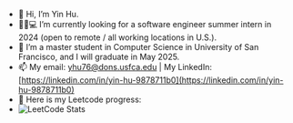 - 👋 Hi, I’m Yin Hu.
- 🙋‍♀️💻 I’m currently looking for a software engineer summer intern in 2024 (open to remote / all working locations in U.S.).
- 👩‍ I’m a master student in Computer Science in University of San Francisco, and I will graduate in May 2025.
- 📫 My email: yhu76@dons.usfca.edu | My LinkedIn: [https://linkedin.com/in/yin-hu-9878711b0](https://linkedin.com/in/yin-hu-9878711b0) 
- 📌 Here is my Leetcode progress:
- ![LeetCode Stats](https://leetcard.jacoblin.cool/geniuseva?theme=unicorn&font=Baloo%202&ext=heatmap)

